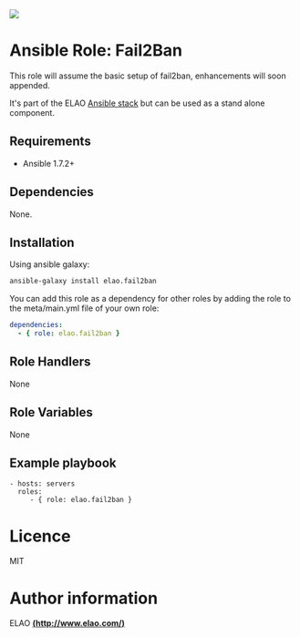 <img src="http://www.elao.com/images/corpo/logo_red_small.png"/>

# Ansible Role: Fail2Ban

This role will assume the basic setup of fail2ban, enhancements will soon appended.

It's part of the ELAO [Ansible stack](http://ansible.elao.com) but can be used as a stand alone component.

## Requirements

- Ansible 1.7.2+

## Dependencies

None.

## Installation

Using ansible galaxy:

```bash
ansible-galaxy install elao.fail2ban
```
You can add this role as a dependency for other roles by adding the role to the meta/main.yml file of your own role:

```yaml
dependencies:
  - { role: elao.fail2ban }
```

## Role Handlers

None

## Role Variables

None 

## Example playbook

    - hosts: servers
      roles:
         - { role: elao.fail2ban }

# Licence

MIT

# Author information

ELAO [**(http://www.elao.com/)**](http://www.elao.com)